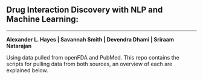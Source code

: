 ## Drug Interaction Discovery with NLP and Machine Learning:
---
__Alexander L. Hayes | Savannah Smith | Devendra Dhami | Sriraam Natarajan__

Using data pulled from openFDA and PubMed.  This repo contains the scripts for pulling data from both sources, an overview of each are explained below.